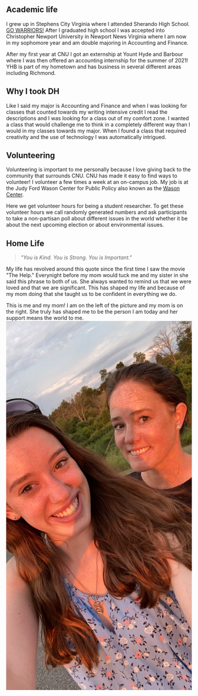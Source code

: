 ## Academic life
I grew up in Stephens City Virginia where I attended Sherando High School. [GO WARRIORS!](https://shs.frederick.k12.va.us) After I graduated high school I was accepted into Christopher Newport University in Newport News Virginia where I am now in my sophomore year and am double majoring in Accounting and Finance.


After my first year at CNU I got an externship at Yount Hyde and Barbour where I was then offered an accounting internship for the summer of 2021! YHB is part of my hometown and has business in several different areas including Richmond.
## Why I took DH
Like I said my major is Accounting and Finance and when I was looking for classes that counted towards my writing intensive credit I read the descriptions and I was looking for a class out of my comfort zone. I wanted a class that would challenge me to think in a completely different way than I would in my classes towards my major. When I found a class that required creativity and the use of technology I was automatically intrigued.
## Volunteering
Volunteering is important to me personally because I love giving back to the community that surrounds CNU. CNU has made it easy to find ways to volunteer! I volunteer a few times a week at an on-campus job. My job is at the Judy Ford Wason Center for Public Policy also known as the [Wason Center](https://cnu.edu/wasoncenter).


Here we get volunteer hours for being a student researcher. To get these volunteer hours we call randomly generated numbers and ask participants to take a non-partisan poll about different issues in the world whether it be about the next upcoming election or about environmental issues.
## Home Life
> *"You is Kind. You is Strong. You is Important."*

My life has revolved around this quote since the first time I saw the movie "The Help." Everynight before my mom would tuck me and my sister in she said this phrase to both of us. She always wanted to remind us that we were loved and that we are significant. This has shaped my life and because of my mom doing that she taught us to be confident in everything we do. 


This is me and my mom! I am on the left of the picture and my mom is on the right. She truly has shaped me to be the person I am today and her support means the world to me.
![My mom!](https://raw.githubusercontent.com/AlyssaM9988/alyssa-meyer/master/IMG_6460.jpeg)
